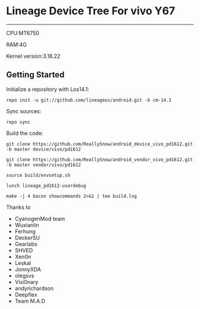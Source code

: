 # Lineage Device Tree For vivo Y67
---------------

 CPU:MT6750
 
 RAM:4G
 
 Kernel version:3.18.22

Getting Started
---------------

Initialize a repository with Los14.1:

    repo init -u git://github.com/lineageos/android.git -b cm-14.1
    
Sync sources:    

    repo sync
    

Build the code:
    
    git clone https://github.com/ReallySnow/android_device_vivo_pd1612.git -b master device/vivo/pdi612
    
    git clone https://github.com/ReallySnow/android_vendor_vivo_pd1612.git -b master vendor/vivo/pd1612
    
    source build/envsetup.sh
    
    lunch lineage_pd1612-userdebug
    
    make -j 4 bacon showcommands 2>&1 | tee build.log
    
    
Thanks to
 
 * CyanogenMod team
 * Wuxianlin
 * Ferhung
 * DeckerSU
 * Gearlabs
 * SHVED
 * Xen0n
 * Leskal
 * JonnyXDA
 * olegsvs
 * Visi0nary
 * andyrichardson
 * Deepflex 
 * Team M.A.D
 
